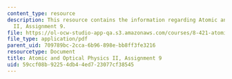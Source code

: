 ```yaml
---
content_type: resource
description: This resource contains the information regarding Atomic and Optical Physics
  II, Assignment 9.
file: https://ol-ocw-studio-app-qa.s3.amazonaws.com/courses/8-421-atomic-and-optical-physics-i-spring-2014/59ccf08b92254db44ed723077cf38545_MIT8_421S14_homeWork9.pdf
file_type: application/pdf
parent_uid: 709789bc-2cca-6b96-898e-bb8ff3fe3216
resourcetype: Document
title: Atomic and Optical Physics II, Assignment 9
uid: 59ccf08b-9225-4db4-4ed7-23077cf38545
---
```

